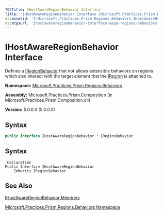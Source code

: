 ```yaml
---
TOCTitle: IHostAwareRegionBehavior Interface
Title: 'IHostAwareRegionBehavior Interface (Microsoft.Practices.Prism.Regions.Behaviors)'
ms:assetid: 'T:Microsoft.Practices.Prism.Regions.Behaviors.IHostAwareRegionBehavior'
ms:mtpsurl: 'ihostawareregionbehavior-interface-mspp-regions-behaviors.md'
---
```


# IHostAwareRegionBehavior Interface

Defines a [IRegionBehavior](iregionbehavior-interface-mspp-regions) that not allows extensible behaviors on regions which also interact with the target element that the [IRegion](iregion-interface-mspp-regions) is attached to.

**Namespace:** [Microsoft.Practices.Prism.Regions.Behaviors](mspp-regions-behaviors-namespace)

**Assembly:** Microsoft.Practices.Prism.Composition (in Microsoft.Practices.Prism.Composition.dll)

**Version:** 5.0.0.0 (5.0.0.0)

## Syntax

```C#
public interface IHostAwareRegionBehavior : IRegionBehavior
```

## Syntax

```VB
'Declaration
Public Interface IHostAwareRegionBehavior
	Inherits IRegionBehavior
```

## See Also

[IHostAwareRegionBehavior Members](ihostawareregionbehavior-members-mspp-regions-behaviors)

[Microsoft.Practices.Prism.Regions.Behaviors Namespace](mspp-regions-behaviors-namespace)
